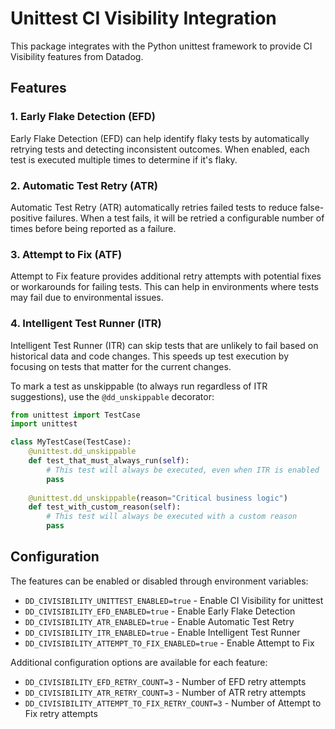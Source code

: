 # Unittest CI Visibility Integration

This package integrates with the Python unittest framework to provide CI Visibility features from Datadog.

## Features

### 1. Early Flake Detection (EFD)

Early Flake Detection (EFD) can help identify flaky tests by automatically retrying tests and detecting inconsistent outcomes. When enabled, each test is executed multiple times to determine if it's flaky.

### 2. Automatic Test Retry (ATR)

Automatic Test Retry (ATR) automatically retries failed tests to reduce false-positive failures. When a test fails, it will be retried a configurable number of times before being reported as a failure.

### 3. Attempt to Fix (ATF)

Attempt to Fix feature provides additional retry attempts with potential fixes or workarounds for failing tests. This can help in environments where tests may fail due to environmental issues.

### 4. Intelligent Test Runner (ITR)

Intelligent Test Runner (ITR) can skip tests that are unlikely to fail based on historical data and code changes. This speeds up test execution by focusing on tests that matter for the current changes.

To mark a test as unskippable (to always run regardless of ITR suggestions), use the `@dd_unskippable` decorator:

```python
from unittest import TestCase
import unittest

class MyTestCase(TestCase):
    @unittest.dd_unskippable
    def test_that_must_always_run(self):
        # This test will always be executed, even when ITR is enabled
        pass
    
    @unittest.dd_unskippable(reason="Critical business logic")
    def test_with_custom_reason(self):
        # This test will always be executed with a custom reason
        pass
```

## Configuration

The features can be enabled or disabled through environment variables:

- `DD_CIVISIBILITY_UNITTEST_ENABLED=true` - Enable CI Visibility for unittest
- `DD_CIVISIBILITY_EFD_ENABLED=true` - Enable Early Flake Detection
- `DD_CIVISIBILITY_ATR_ENABLED=true` - Enable Automatic Test Retry
- `DD_CIVISIBILITY_ITR_ENABLED=true` - Enable Intelligent Test Runner
- `DD_CIVISIBILITY_ATTEMPT_TO_FIX_ENABLED=true` - Enable Attempt to Fix

Additional configuration options are available for each feature:

- `DD_CIVISIBILITY_EFD_RETRY_COUNT=3` - Number of EFD retry attempts
- `DD_CIVISIBILITY_ATR_RETRY_COUNT=3` - Number of ATR retry attempts
- `DD_CIVISIBILITY_ATTEMPT_TO_FIX_RETRY_COUNT=3` - Number of Attempt to Fix retry attempts 